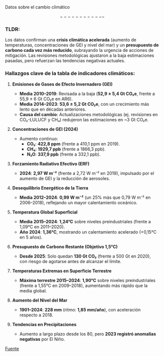 Datos sobre el cambio climático

$$------------$$

### TLDR:
Los datos confirman una **crisis climática acelerada** (aumento de temperaturas, concentraciones de GEI y nivel del mar) y un **presupuesto de carbono cada vez más reducido**, subrayando la urgencia de acciones de mitigación. Las revisiones metodológicas ajustaron a la baja estimaciones pasadas, pero refuerzan las tendencias negativas actuales.

### Hallazgos clave de la tabla de indicadores climáticos:  

1. **Emisiones de Gases de Efecto Invernadero (GEI)**  
   - **Media 2010–2019**: Revisada a la baja (**52,9 ± 5,4 Gt CO₂e**, frente a 55,9 ± 6 Gt CO₂e en AR6).  
   - **Media 2014–2023**: **53,6 ± 5,2 Gt CO₂e**, con un crecimiento más lento que en décadas anteriores.  
   - **Causa del cambio**: Actualizaciones metodológicas (ej. revisiones en CO₂-LULUCF y CH₄) redujeron las estimaciones en ~3 Gt CO₂e.  

2. **Concentraciones de GEI (2024)**  
   - Aumento continuo:  
     - **CO₂**: **422,8 ppm** (frente a 410,1 ppm en 2019).  
     - **CH₄**: **1929,7 ppb** (frente a 1866,3 ppb).  
     - **N₂O**: **337,9 ppb** (frente a 332,1 ppb).  

3. **Forzamiento Radiativo Efectivo (ERF)**  
   - **2024**: **2,97 W m⁻²** (frente a 2,72 W m⁻² en 2019), impulsado por el aumento de GEI y la reducción de aerosoles.  

4. **Desequilibrio Energético de la Tierra**  
   - **Media 2012–2024**: **0,99 W m⁻²** (un 25% más que 0,79 W m⁻² en 2006–2018), reflejando un mayor calentamiento oceánico.  

5. **Temperatura Global Superficial**  
   - **Media 2015–2024**: **1,24°C** sobre niveles preindustriales (frente a 1,09°C en 2011–2020).  
   - **Año 2024**: **1,36°C**, mostrando un calentamiento acelerado (+0,15°C en 5 años).  

6. **Presupuesto de Carbono Restante (Objetivo 1,5°C)**  
   - **Desde 2025**: Solo quedan **130 Gt CO₂** (frente a 500 Gt en 2020), con riesgo de agotarse antes de alcanzar el límite.  

7. **Temperaturas Extremas en Superficie Terrestre**  
   - **Máxima terrestre 2015–2024**: **1,90°C** sobre niveles preindustriales (frente a 1,55°C en 2009–2018), aumentando más rápido que la media global.  

8. **Aumento del Nivel del Mar**  
   - **1901–2024**: **228 mm** (ritmo: **1,85 mm/año**), con aceleración respecto a 2018.  

9. **Tendencias en Precipitaciones**  
   - Aumento a largo plazo desde los 80, pero **2023 registró anomalías negativas** por El Niño.  

[Fuente](https://essd.copernicus.org/articles/17/2641/2025/?source=post_page-----a5b61c9fb935---------------------------------------)